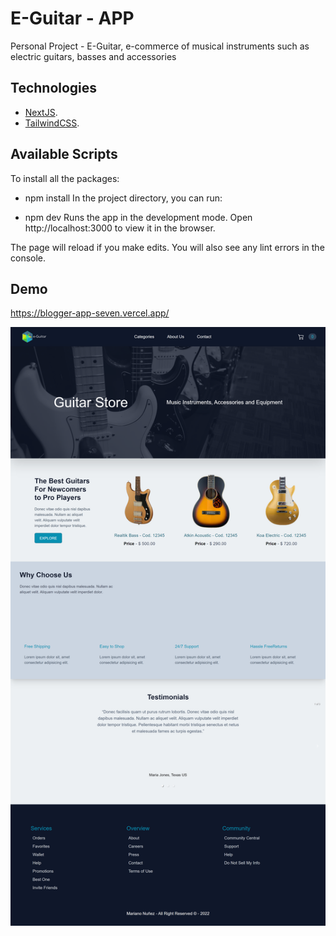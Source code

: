 # E-Guitar - APP

Personal Project - E-Guitar, e-commerce of musical instruments such as electric guitars, basses and accessories

## Technologies

- [NextJS](https://nextjs.org/).
- [TailwindCSS](https://tailwindcss.com/).


## Available Scripts

To install all the packages:

- npm install
In the project directory, you can run:

- npm dev
Runs the app in the development mode.
Open http://localhost:3000 to view it in the browser.

The page will reload if you make edits.
You will also see any lint errors in the console.

## Demo 

https://blogger-app-seven.vercel.app/

![Project App](https://github.com/marianonu14/e-guitar/blob/main/public/eguitarreadme.png?raw=true)